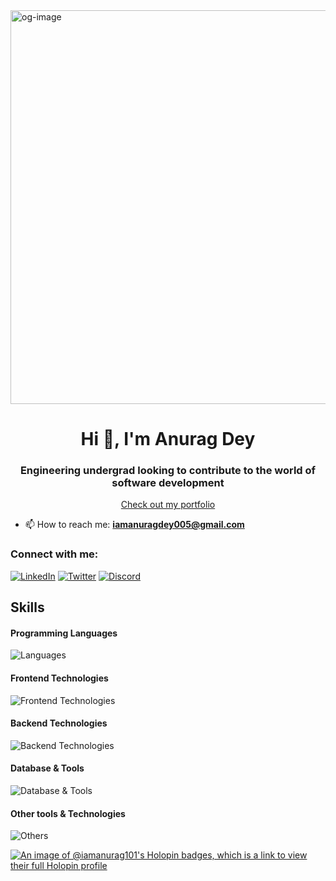 <img width="1200" height="630" alt="og-image" src="https://github.com/user-attachments/assets/ef1f833a-106b-4a6d-9515-33c3b44005b1" />

<h1 align="center">Hi 👋, I'm Anurag Dey</h1>
<h3 align="center">Engineering undergrad looking to contribute to the world of software development</h3>
<p align="center">
  <a href="https://www.byanurag.com" target="_blank" text-decoration="none">
    Check out my portfolio
  </a>
</p>


- 📫 How to reach me: **iamanuragdey005@gmail.com**

<h3 align="left">Connect with me:</h3>
<p align="center">
  
[![LinkedIn](https://img.shields.io/badge/LinkedIn-0077B5?style=for-the-badge&logo=linkedin&logoColor=white)](https://www.linkedin.com/in/iamanurag101)
[![Twitter](https://img.shields.io/badge/Twitter-1DA1F2?style=for-the-badge&logo=twitter&logoColor=white)](https://x.com/anuragdeyO1)
[![Discord](https://img.shields.io/badge/Discord-5865F2?style=for-the-badge&logo=Discord&logoColor=white)](https://discord.com/users/anuragdey_o1)
</p>

## Skills

#### Programming Languages
![Languages](https://go-skill-icons.vercel.app/api/icons?i=c,cpp,js,ts,python)

#### Frontend Technologies
![Frontend Technologies](https://go-skill-icons.vercel.app/api/icons?i=react,vite,next,html,css,scss,tailwind,shadcn,gsap)

#### Backend Technologies
![Backend Technologies](https://go-skill-icons.vercel.app/api/icons?i=nodejs,express,prisma,sequelize,jwt,gemini,langchain)

#### Database & Tools
![Database & Tools](https://go-skill-icons.vercel.app/api/icons?i=mysql,mongodb,neon,postgresql)

#### Other tools & Technologies
![Others](https://go-skill-icons.vercel.app/api/icons?i=git,github,markdown,vercel,vscode,figma,payload,ngrok,postman,ps,ai,lighthouse,overleaf)

[![An image of @iamanurag101's Holopin badges, which is a link to view their full Holopin profile](https://holopin.me/iamanurag101)](https://holopin.io/@iamanurag101)
